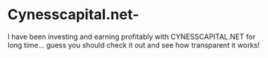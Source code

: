 # Cynesscapital.net-
I have been investing and earning profitably with CYNESSCAPITAL.NET for long time... guess you should check it out and see how transparent it works!
